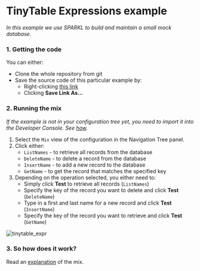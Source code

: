 # TinyTable Expressions example
_In this example we use SPARKL to build and maintain a small mock database._

### 1. Getting the code
You can either:
* Clone the whole repository from git
* Save the source code of this particular example by:
    * Right-clicking [this link](https://raw.githubusercontent.com/sparkl/examples/master/Examples/TinyTableExpr/TinyTable_Expr.xml)
    * Clicking **Save Link As...**

### 2. Running the mix
_If the example is not in your configuration tree yet, you need to import it into the Developer Console. See [how](https://github.com/sparkl/examples#use_examples)._

1. Select the `Mix` view of the configuration in the Navigation Tree panel.
2. Click either:
   * `ListNames` - to retrieve all records from the database
   * `DeleteName` - to delete a record from the database
   * `InsertName` - to add a new record to the database
   * `GetName` - to get the record that matches the specified key
3. Depending on the operation selected, you either need to:
   * Simply click **Test** to retrieve all records (`ListNames`)
   * Specify the key of the record you want to delete and click **Test** (`DeleteName`)
   * Type in a first and last name for a new record and click **Test** (`InsertName`)
   * Specify the key of the record you want to retrieve and click **Test** (`GetName`)
  
![tinytable_expr](https://cloud.githubusercontent.com/assets/17043451/25705812/824278a0-30d6-11e7-9aa2-bf8fd20e2972.png)

### 3. So how does it work?
Read an [explanation](http://docs.sparkl.com/#TopicRoot/Examples/expr_examples/tinytable_expressions_example_c.html) of the mix.

